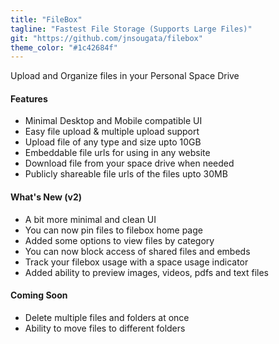 ```yaml
---
title: "FileBox"
tagline: "Fastest File Storage (Supports Large Files)"
git: "https://github.com/jnsougata/filebox"
theme_color: "#1c42684f"
---
```


Upload and Organize files in your Personal Space Drive

#### Features

- Minimal Desktop and Mobile compatible UI
- Easy file upload & multiple upload support
- Upload file of any type and size upto 10GB
- Embeddable file urls for using in any website
- Download file from your space drive when needed
- Publicly shareable file urls of the files upto 30MB 

#### What's New (v2)

- A bit more minimal and clean UI
- You can now pin files to filebox home page 
- Added some options to view files by category
- You can now block access of shared files and embeds
- Track your filebox usage with a space usage indicator
- Added ability to preview images, videos, pdfs and text files

#### Coming Soon

- Delete multiple files and folders at once
- Ability to move files to different folders